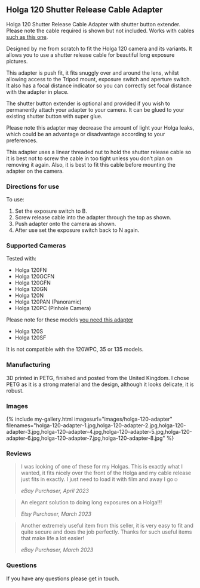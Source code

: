 ## Holga 120 Shutter Release Cable Adapter
Holga 120 Shutter Release Cable Adapter with shutter button extender. Please note the cable required is shown but not included. Works with cables [such as this one](https://www.amazon.co.uk/dp/B09126NKPN).

Designed by me from scratch to fit the Holga 120 camera and its variants. It allows you to use a shutter release cable for beautiful long exposure pictures.

This adapter is push fit, it fits snuggly over and around the lens, whilst allowing access to the Tripod mount, exposure switch and aperture switch. It also has a focal distance indicator so you can correctly set focal distance with the adapter in place.

The shutter button extender is optional and provided if you wish to permanently attach your adapter to your camera. It can be glued to your existing shutter button with super glue.

Please note this adapter may decrease the amount of light your Holga leaks, which could be an advantage or disadvantage according to your preferences.

This adapter uses a linear threaded nut to hold the shutter release cable so it is best not to screw the cable in too tight unless you don’t plan on removing it again. Also, it is best to fit this cable before mounting the adapter on the camera.

### Directions for use
To use:

1. Set the exposure switch to B.
2. Screw release cable into the adapter through the top as shown.
3. Push adapter onto the camera as shown.
4. After use set the exposure switch back to N again.

### Supported Cameras
Tested with:
- Holga 120FN
- Holga 120GCFN
- Holga 120GFN
- Holga 120GN
- Holga 120N
- Holga 120PAN (Panoramic)
- Holga 120PC (Pinhole Camera)

Please note for these models [you need this adapter](holga-120s-adapter)
- Holga 120S
- Holga 120SF

It is not compatible with the 120WPC, 35 or 135 models.

### Manufacturing
3D printed in PETG, finished and posted from the United Kingdom. I chose PETG as it is a strong material and the design, although it looks delicate, it is robust.

### Images
{% include my-gallery.html imagesurl="images/holga-120-adapter"
   filenames="holga-120-adapter-1.jpg,holga-120-adapter-2.jpg,holga-120-adapter-3.jpg,holga-120-adapter-4.jpg,holga-120-adapter-5.jpg,holga-120-adapter-6.jpg,holga-120-adapter-7.jpg,holga-120-adapter-8.jpg" %}

### Reviews
> I was looking of one of these for my Holgas. This is exactly what I wanted, it fits nicely over the front of the Holga and my cable release just fits in exactly. I just need to load it with film and away I go☺️
>
> *eBay Purchaser, April 2023*

> An elegant solution to doing long exposures on a Holga!!!
>
> *Etsy Purchaser, March 2023*

> Another extremely useful item from this seller, it is very easy to fit and quite secure and does the job perfectly. Thanks for such useful items that make life a lot easier!
>
> *eBay Purchaser, March 2023*

### Questions
If you have any questions please get in touch.
